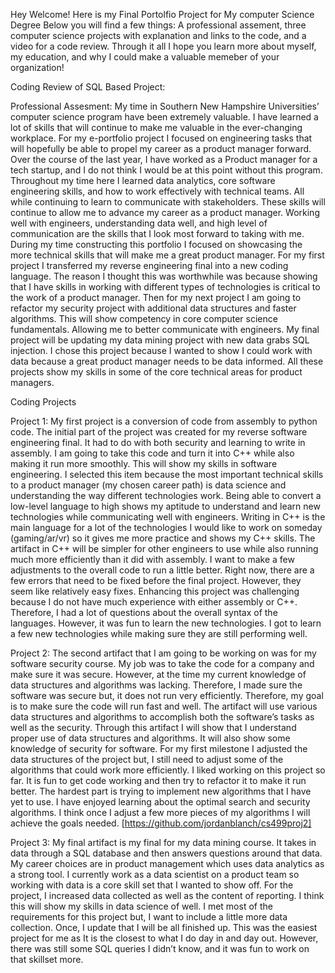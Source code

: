 Hey Welcome! 
Here is my Final Portolfio Project for My computer Science Degree
Below you will find a few things: A professional assement, three computer science projects with explanation and links to the code, and a video for a code review. 
Through it all I hope you learn more about myself, my education, and why I could make a valuable memeber of your organization!

Coding Review of SQL Based Project: 




Professional Assesment: 
My time in Southern New Hampshire Universities’ computer science program have been extremely valuable. I have learned a lot of skills that will continue to make me valuable in the ever-changing workplace. For my e-portfolio project I focused on engineering tasks that will hopefully be able to propel my career as a product manager forward. Over the course of the last year, I have worked as a Product manager for a tech startup, and I do not think I would be at this point without this program. Throughout my time here I learned data analytics, core software engineering skills, and how to work effectively with technical teams. All while continuing to learn to communicate with stakeholders. These skills will continue to allow me to advance my career as a product manager. Working well with engineers, understanding data well, and high level of communication are the skills that I look most forward to taking with me. 
	During my time constructing this portfolio I focused on showcasing the more technical skills that will make me a great product manager. For my first project I transferred my reverse engineering final into a new coding language. The reason I thought this was worthwhile was because showing that I have skills in working with different types of technologies is critical to the work of a product manager. Then for my next project I am going to refactor my security project with additional data structures and faster algorithms. This will show competency in core computer science fundamentals. Allowing me to better communicate with engineers. My final project will be updating my data mining project with new data grabs SQL injection. I chose this project because I wanted to show I could work with data because a great product manager needs to be data informed. All these projects show my skills in some of the core technical areas for product managers.

Coding Projects 

Project 1: My first project is a conversion of code from assembly to python code. The initial part of the project was created for my reverse software engineering final. It had to do with both security and learning to write in assembly. I am going to take this code and turn it into C++ while also making it run more smoothly. This will show my skills in software engineering. I selected this item because the most important technical skills to a product manager (my chosen career path) is data science and understanding the way different technologies work. Being able to convert a low-level language to high shows my aptitude to understand and learn new technologies while communicating well with engineers. Writing in C++ is the main language for a lot of the technologies I would like to work on someday (gaming/ar/vr) so it gives me more practice and shows my C++ skills. The artifact in C++ will be simpler for other engineers to use while also running much more efficiently than it did with assembly. I want to make a few adjustments to the overall code to run a little better. Right now, there are a few errors that need to be fixed before the final project. However, they seem like relatively easy fixes. Enhancing this project was challenging because I do not have much experience with either assembly or C++. Therefore, I had a lot of questions about the overall syntax of the languages. However, it was fun to learn the new technologies. I got to learn a few new technologies while making sure they are still performing well. 

Project 2: The second artifact that I am going to be working on was for my software security course. My job was to take the code for a company and make sure it was secure. However, at the time my current knowledge of data structures and algorithms was lacking. Therefore, I made sure the software was secure but, it does not run very efficiently. Therefore, my goal is to make sure the code will run fast and well. The artifact will use various data structures and algorithms to accomplish both the software’s tasks as well as the security. Through this artifact I will show that I understand proper use of data structures and algorithms. It will also show some knowledge of security for software. For my first milestone I adjusted the data structures of the project but, I still need to adjust some of the algorithms that could work more efficiently. I liked working on this project so far. It is fun to get code working and then try to refactor it to make it run better. The hardest part is trying to implement new algorithms that I have yet to use. I have enjoyed learning about the optimal search and security algorithms. I think once I adjust a few more pieces of my algorithms I will achieve the goals needed. [https://github.com/jordanblanch/cs499proj2]

Project 3: My final artifact is my final for my data mining course. It takes in data through a SQL database and then answers questions around that data. My career choices are in product management which uses data analytics as a strong tool. I currently work as a data scientist on a product team so working with data is a core skill set that I wanted to show off. For the project, I increased data collected as well as the content of reporting. I think this will show my skills in data science of well. I met most of the requirements for this project but, I want to include a little more data collection. Once, I update that I will be all finished up. This was the easiest project for me as It is the closest to what I do day in and day out. However, there was still some SQL queries I didn’t know, and it was fun to work on that skillset more. 

